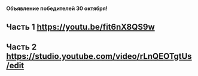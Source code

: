 
#### Объявление победителей 30 октября!

## Часть 1 https://youtu.be/fit6nX8QS9w 
## Часть 2 https://studio.youtube.com/video/rLnQEOTgtUs/edit
